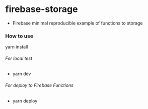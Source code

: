 # firebase-storage

- Firebase minimal reproducible example of functions to storage

### How to use

yarn install

###### For local test

- yarn dev

###### For deploy to Firebase Functions

- yarn deploy

